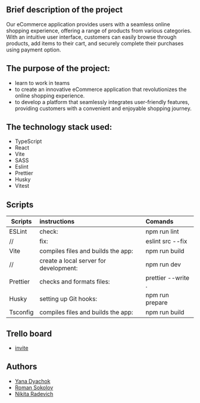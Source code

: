 ## Brief description of the project

Our eCommerce application provides users with a seamless online shopping experience, offering a range of products from various categories. With an intuitive user interface, customers can easily browse through products, add items to their cart, and securely complete their purchases using payment option.

## The purpose of the project:
- learn to work in teams
- to create an innovative eCommerce application that revolutionizes the online shopping experience.
- to develop a platform that seamlessly integrates user-friendly features, providing customers with a convenient and enjoyable shopping journey.

## The technology stack used:
   - TypeScript
   - React
   - Vite
   - SASS
   - Eslint
   - Prettier
   - Husky
   - Vitest

## Scripts
 Scripts                  |   instructions                         | Comands
--------------------------|:---------------------------------------|:-----------------------------
ESLint                    | check:                                 | npm run lint 
//                        | fix:                                   | eslint src --fix
Vite                      | compiles files and builds the app:     | npm run build 
//                        | create a local server for development: | npm run dev 
Prettier                  | checks and formats files:              | prettier --write .
Husky                     | setting up Git hooks:                  | npm run prepare
Tsconfig                  | compiles files and builds the app:     | npm run build 

## Trello board

- [invite](https://trello.com/invite/b/voqlTYQ5/ATTI17477b878af29c3c4b41baec360a6c9eF4B103F3/final-task)


## Authors

- [Yana Dyachok](https://github.com/yana-dyachok)
- [Roman Sokolov](https://github.com/rs0048)
- [Nikita Radevich](https://github.com/lonelybush)